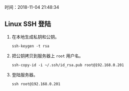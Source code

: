 时间：2018-11-04 21:48:34 

## Linux SSH 登陆 

1. 在本地生成私钥和公钥。

    ```shell
    ssh-keygen -t rsa
    ```

2. 把公钥拷贝到服务器上 `root` 用户名。

    ```shell
    ssh-copy-id -i ~/.ssh/id_rsa.pub root@192.168.0.201
    ```
    
3. 登陆服务器。

    ```
    ssh root@192.168.0.201
    ```